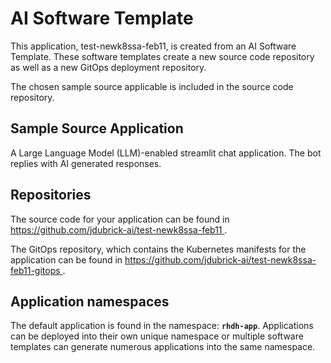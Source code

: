 # AI Software Template

This application, test-newk8ssa-feb11, is created from an AI Software Template. These software templates create a new source code repository as well as a new GitOps deployment repository.

The chosen sample source applicable is included in the source code repository.

## Sample Source Application

A Large Language Model (LLM)-enabled streamlit chat application. The bot replies with AI generated responses.

## Repositories

The source code for your application can be found in [https://github.com/jdubrick-ai/test-newk8ssa-feb11 ](https://github.com/jdubrick-ai/test-newk8ssa-feb11 ).
 
The GitOps repository, which contains the Kubernetes manifests for the application can be found in 
[https://github.com/jdubrick-ai/test-newk8ssa-feb11-gitops ](https://github.com/jdubrick-ai/test-newk8ssa-feb11-gitops ). 

## Application namespaces 

The default application is found in the namespace: **`rhdh-app`**. Applications can be deployed into their own unique namespace or multiple software templates can generate numerous applications into the same namespace.